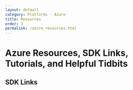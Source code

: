 ```yaml
---
layout: default
category: Platforms - Azure
title: Resources
order: 3
permalink: /azure_resources.html
---
```


# Azure Resources, SDK Links, Tutorials, and Helpful Tidbits

## SDK Links